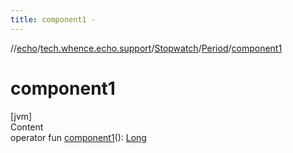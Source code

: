 ```yaml
---
title: component1 -
---
```

//[echo](../../../index.md)/[tech.whence.echo.support](../../index.md)/[Stopwatch](../index.md)/[Period](index.md)/[component1](component1.md)



# component1  
[jvm]  
Content  
operator fun [component1](component1.md)(): [Long](https://kotlinlang.org/api/latest/jvm/stdlib/kotlin/-long/index.html)  



